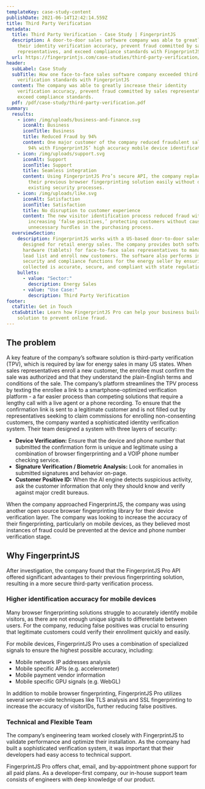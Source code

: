 ```yaml
---
templateKey: case-study-content
publishDate: 2021-06-14T12:42:14.559Z
title: Third Party Verification
metadata:
  title: Third Party Verification - Case Study | FingerprintJS
  description: A door-to-door sales software company was able to greatly increase
    their identity verification accuracy, prevent fraud committed by sales
    representatives, and exceed compliance standards with FingerprintJS Pro.
  url: https://fingerprintjs.com/case-studies/third-party-verification/
header:
  subLabel: Case Study
  subTitle: How one face-to-face sales software company exceeded third-party
    verification standards with FingerprintJS
  content: The company was able to greatly increase their identity
    verification accuracy, prevent fraud committed by sales representatives, and
    exceed compliance standards.
  pdf: /pdf/case-study/third-party-verification.pdf
summary:
  results:
    - icon: /img/uploads/business-and-finance.svg
      iconAlt: Business
      iconTitle: Business
      title: Reduced Fraud by 94%
      content: One major customer of the company reduced fraudulent sales by
        94% with FingerprintJS’ high accuracy mobile device identification.
    - icon: /img/uploads/support.svg
      iconAlt: Support
      iconTitle: Support
      title: Seamless integration
      content: Using FingerprintJS Pro’s secure API, the company replaced
        their previous browser fingerprinting solution easily without disrupting
        existing security processes.
    - icon: /img/uploads/like.svg
      iconAlt: Satisfaction
      iconTitle: Satisfaction
      title: No disruption to customer experience
      content: The new visitor identification process reduced fraud without
        increasing ‘false positives,’ protecting customers without causing
        unnecessary hurdles in the purchasing process.
  overviewSection:
    description: FingerprintJS works with a US-based door-to-door sales platform
      designed for retail energy sales. The company provides both software and
      hardware (tablets) for face-to-face sales representatives to manage their
      lead list and enroll new customers. The software also performs important
      security and compliance functions for the energy seller by ensuring data
      collected is accurate, secure, and compliant with state regulations.
    bullets:
      - value: "Sector:"
        description: Energy Sales
      - value: "Use Case:"
        description: Third Party Verification
footer:
  ctaTitle: Get in Touch
  ctaSubtitle: Learn how FingerprintJS Pro can help your business build a custom
    solution to prevent online fraud.
---
```

## The problem

A key feature of the company’s software solution is third-party verification (TPV), which is required by law for energy sales in many US states. When sales representatives enroll a new customer, the enrollee must confirm the sale was authorized and that they understand the plain-English terms and conditions of the sale. The company’s platform streamlines the TPV process by texting the enrollee a link to a smartphone-optimized verification platform - a far easier process than competing solutions that require a lengthy call with a live agent or a phone recording. To ensure that the confirmation link is sent to a legitimate customer and is not filled out by representatives seeking to claim commissions for enrolling non-consenting customers, the company wanted a sophisticated identity verification system. Their team designed a system with three layers of security:

*   **Device Verification:** Ensure that the device and phone number that submitted the confirmation form is unique and legitimate using a combination of browser fingerprinting and a VOIP phone number checking service.
*   **Signature Verification / Biometric Analysis:** Look for anomalies in submitted signatures and behavior on-page.
*   **Customer Positive ID:** When the AI engine detects suspicious activity, ask the customer information that only they should know and verify against major credit bureaus.

When the company approached FingerprintJS, the company was using another open source browser fingerprinting library for their device verification layer. The company was looking to increase the accuracy of their fingerprinting, particularly on mobile devices, as they believed most instances of fraud could be prevented at the device and phone number verification stage.

## Why FingerprintJS

After investigation, the company found that the FingerprintJS Pro API offered significant advantages to their previous fingerprinting solution, resulting in a more secure third-party verification process.

### Higher identification accuracy for mobile devices

Many browser fingerprinting solutions struggle to accurately identify mobile visitors, as there are not enough unique signals to differentiate between users. For the company, reducing false positives was crucial to ensuring that legitimate customers could verify their enrollment quickly and easily.

For mobile devices, FingerprintJS Pro uses a combination of specialized signals to ensure the highest possible accuracy, including:

*   Mobile network IP addresses analysis
*   Mobile specific APIs (e.g. accelerometer)
*   Mobile payment vendor information
*   Mobile specific GPU signals (e.g. WebGL)

In addition to mobile browser fingerprinting, FingerprintJS Pro utilizes several server-side techniques like TLS analysis and SSL fingerprinting to increase the accuracy of visitorIDs, further reducing false positives.

### Technical and Flexible Team

The company’s engineering team worked closely with FingerprintJS to validate performance and optimize their installation. As the company had built a sophisticated verification system, it was important that their developers had easy access to technical support.

FingerprintJS Pro offers chat, email, and by-appointment phone support for all paid plans. As a developer-first company, our in-house support team consists of engineers with deep knowledge of our product.